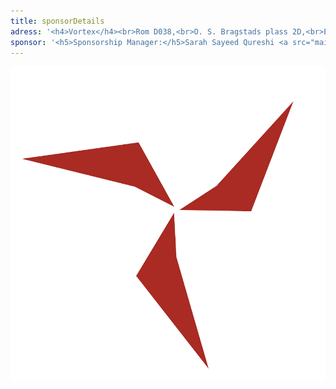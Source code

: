 ```yaml
---
title: sponsorDetails
adress: '<h4>Vortex</h4><br>Rom D038,<br>O. S. Bragstads plass 2D,<br>Elektroblokk D, 1. etg.,<br>Gløshaugen, NTNU,<br>NO-7034 Trondheim<br>Norway<br><a src="mailto:post@vortexntnu.no">post@vortexntnu.no</a>'
sponsor: '<h5>Sponsorship Manager:</h5>Sarah Sayeed Qureshi <a src="mailto:sarah.sayeed.qureshi@vortexntnu.no">sarah.sayeed.qureshi@vortexntnu.no</a>'
---
```


![](VortexLogoUtenTekst.png)
